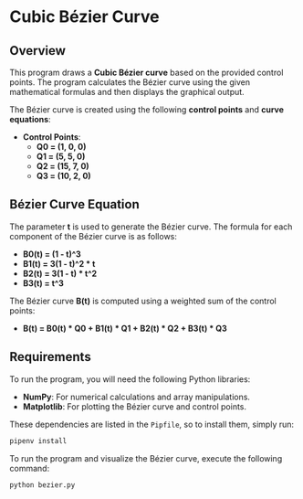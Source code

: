 # Cubic Bézier Curve

## Overview

This program draws a **Cubic Bézier curve** based on the provided control points. The program calculates the Bézier curve using the given mathematical formulas and then displays the graphical output. 

The Bézier curve is created using the following **control points** and **curve equations**:

- **Control Points**:
  - **Q0 = (1, 0, 0)**
  - **Q1 = (5, 5, 0)**
  - **Q2 = (15, 7, 0)**
  - **Q3 = (10, 2, 0)**

## Bézier Curve Equation

The parameter **t** is used to generate the Bézier curve. The formula for each component of the Bézier curve is as follows:

- **B0(t) = (1 - t)^3**  
- **B1(t) = 3(1 - t)^2 * t**  
- **B2(t) = 3(1 - t) * t^2**  
- **B3(t) = t^3**

The Bézier curve **B(t)** is computed using a weighted sum of the control points:

- **B(t) = B0(t) * Q0 + B1(t) * Q1 + B2(t) * Q2 + B3(t) * Q3**

## Requirements

To run the program, you will need the following Python libraries:

- **NumPy**: For numerical calculations and array manipulations.
- **Matplotlib**: For plotting the Bézier curve and control points.

These dependencies are listed in the `Pipfile`, so to install them, simply run:

```bash
pipenv install
```

To run the program and visualize the Bézier curve, execute the following command:

```bash
python bezier.py
